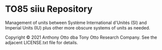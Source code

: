 # TO85 siiu Repository

Management of units between Système International d'Unités (SI) and Imperial Units (IU) plus other more obscure systems of units as needed.

Copyright &copy; 2021 Anthony Otto dba Tony Otto Research Company. See the adjacent LICENSE.txt file for details.

